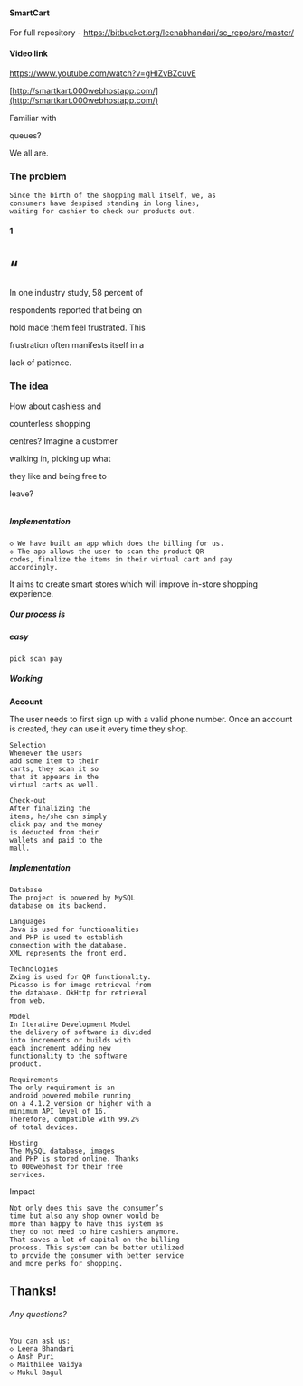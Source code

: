 #### SmartCart
For full repository - https://bitbucket.org/leenabhandari/sc_repo/src/master/
#### Video link 
https://www.youtube.com/watch?v=gHlZvBZcuvE


[http://smartkart.000webhostapp.com/](http://smartkart.000webhostapp.com/)


Familiar with

queues?

We all are.


### The problem

```
Since the birth of the shopping mall itself, we, as
consumers have despised standing in long lines,
waiting for cashier to check our products out.
```
#### 1


# “

In one industry study, 58 percent of

respondents reported that being on

hold made them feel frustrated. This

frustration often manifests itself in a

lack of patience.


### The idea

How about cashless and

counterless shopping

centres? Imagine a customer

walking in, picking up what

they like and being free to

leave?

###### 


##### Implementation

```
◇ We have built an app which does the billing for us.
◇ The app allows the user to scan the product QR
codes, finalize the items in their virtual cart and pay
accordingly.
```
It aims to create smart stores which will improve in-store
shopping experience.

##### Our process is

##### easy

```
pick scan pay
```

##### Working

**Account**

The user needs to first
sign up with a valid
phone number. Once an
account is created, they
can use it every time
they shop.

```
Selection
Whenever the users
add some item to their
carts, they scan it so
that it appears in the
virtual carts as well.
```
```
Check-out
After finalizing the
items, he/she can simply
click pay and the money
is deducted from their
wallets and paid to the
mall.
```

##### Implementation

```
Database
The project is powered by MySQL
database on its backend.
```
```
Languages
Java is used for functionalities
and PHP is used to establish
connection with the database.
XML represents the front end.
```
```
Technologies
Zxing is used for QR functionality.
Picasso is for image retrieval from
the database. OkHttp for retrieval
from web.
```
```
Model
In Iterative Development Model
the delivery of software is divided
into increments or builds with
each increment adding new
functionality to the software
product.
```
```
Requirements
The only requirement is an
android powered mobile running
on a 4.1.2 version or higher with a
minimum API level of 16.
Therefore, compatible with 99.2%
of total devices.
```
```
Hosting
The MySQL database, images
and PHP is stored online. Thanks
to 000webhost for their free
services.
```

Impact

```
Not only does this save the consumer’s
time but also any shop owner would be
more than happy to have this system as
they do not need to hire cashiers anymore.
That saves a lot of capital on the billing
process. This system can be better utilized
to provide the consumer with better service
and more perks for shopping.
```

## Thanks!

###### Any questions?

```
You can ask us:
◇ Leena Bhandari
◇ Ansh Puri
◇ Maithilee Vaidya
◇ Mukul Bagul
```

